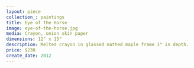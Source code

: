 ```yaml
---
layout: piece
collection_: paintings
title: Eye of the Horse
image: eye-of-the-horse.jpg
media: Crayon, onion skin paper
dimensions: 12" x 15"
description: Melted crayon in glassed matted maple frame 1" in depth.
price: $230
create_date: 2012
---
```

